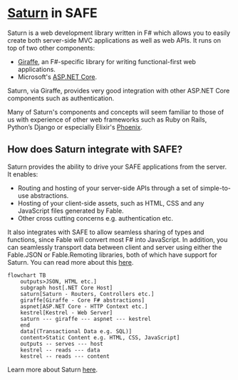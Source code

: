 # [Saturn](https://saturnframework.org/explanations/overview.html) in SAFE
Saturn is a web development library written in F# which allows you to easily create both server-side MVC applications as well as web APIs. It runs on top of two other components:

* [Giraffe](https://github.com/dustinmoris/Giraffe), an F#-specific library for writing functional-first web applications.
* Microsoft's [ASP.NET Core](https://www.asp.net/core/overview/aspnet-vnext).

Saturn, via Giraffe, provides very good integration with other ASP.NET Core components such as authentication.

Many of Saturn's components and concepts will seem familiar to those of us with experience of other web frameworks such as Ruby on Rails, Python’s Django or especially Elixir's [Phoenix](http://phoenixframework.org/).

## How does Saturn integrate with SAFE?
Saturn provides the ability to drive your SAFE applications from the server. It enables:

* Routing and hosting of your server-side APIs through a set of simple-to-use abstractions.
* Hosting of your client-side assets, such as HTML, CSS and any JavaScript files generated by Fable.
* Other cross cutting concerns e.g. authentication etc.

It also integrates with SAFE to allow seamless sharing of types and functions, since Fable will convert most F# into JavaScript. In addition, you can seamlessly transport data between client and server using either the Fable.JSON or Fable.Remoting libraries, both of which have support for Saturn. You can read more about this [here](../features/feature-clientserver.md).

```mermaid
flowchart TB
    outputs>JSON, HTML etc.]
    subgraph host[.NET Core Host]
    saturn[Saturn - Routers, Controllers etc.]
    giraffe[Giraffe - Core F# abstractions]
    aspnet[ASP.NET Core - HTTP Context etc.]
    kestrel[Kestrel - Web Server]
    saturn --- giraffe --- aspnet --- kestrel
    end
    data[(Transactional Data e.g. SQL)]
    content>Static Content e.g. HTML, CSS, JavaScript]
    outputs -- serves --- host
    kestrel -- reads --- data
    kestrel -- reads --- content
```

Learn more about Saturn [here](https://saturnframework.org/explanations/overview.html).
